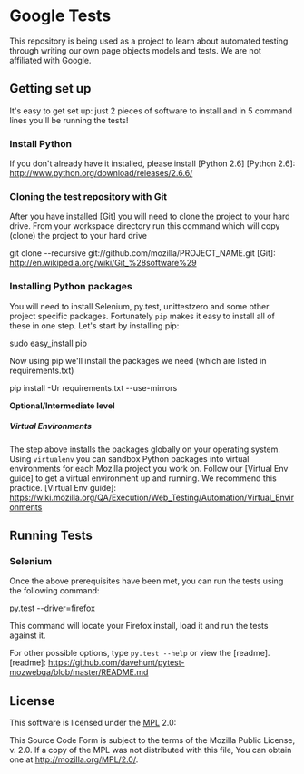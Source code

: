 Google Tests
============================

This repository is being used as a project to learn about automated testing through writing our own page objects models and tests. We are not affiliated with Google.

Getting set up
-------------
It's easy to get set up: just 2 pieces of software to install and in 5 command lines you'll be running the tests!

### Install Python
If you don't already have it installed, please install [Python 2.6]
[Python 2.6]: http://www.python.org/download/releases/2.6.6/

### Cloning the test repository with Git

After you have installed [Git] you will need to clone the project to your hard drive. From your workspace directory run this command which will copy (clone) the project to your hard drive

git clone --recursive git://github.com/mozilla/PROJECT_NAME.git
[Git]: http://en.wikipedia.org/wiki/Git_%28software%29

### Installing Python packages
You will need to install Selenium, py.test, unittestzero and some other project specific packages. Fortunately `pip` makes it easy to install all of these in one step. Let's start by installing pip:

sudo easy_install pip

Now using pip we'll install the packages we need (which are listed in requirements.txt)

pip install -Ur requirements.txt --use-mirrors

__Optional/Intermediate level__

##### Virtual Environments
The step above installs the packages globally on your operating system. Using `virtualenv` you can sandbox Python packages into virtual environments for each Mozilla project you work on. Follow our [Virtual Env guide] to get a virtual environment up and running. We recommend this practice.
[Virtual Env guide]: https://wiki.mozilla.org/QA/Execution/Web_Testing/Automation/Virtual_Environments

Running Tests
-------------

### Selenium
Once the above prerequisites have been met, you can run the tests using the
following command:

py.test --driver=firefox

This command will locate your Firefox install, load it and run the tests against it.

For other possible options, type `py.test --help` or view the [readme].
[readme]: https://github.com/davehunt/pytest-mozwebqa/blob/master/README.md

License
-------
This software is licensed under the [MPL] 2.0:

This Source Code Form is subject to the terms of the Mozilla Public
License, v. 2.0. If a copy of the MPL was not distributed with this
file, You can obtain one at http://mozilla.org/MPL/2.0/.

[MPL]: http://www.mozilla.org/MPL/2.0/

